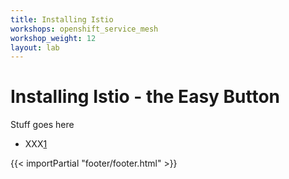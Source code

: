 ```yaml
---
title: Installing Istio
workshops: openshift_service_mesh
workshop_weight: 12
layout: lab
---
```


# Installing Istio - the Easy Button
Stuff goes here


* XXX[1]

[1]: https://xxxx

{{< importPartial "footer/footer.html" >}}